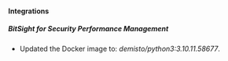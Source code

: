 #### Integrations
##### BitSight for Security Performance Management
- Updated the Docker image to: *demisto/python3:3.10.11.58677*.

